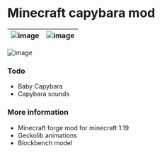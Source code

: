 # Minecraft capybara mod


| ![image](https://user-images.githubusercontent.com/61585207/184496679-a2291c7e-16d4-4e9a-bb1c-838126c2dc05.png)  | ![image](https://user-images.githubusercontent.com/61585207/184497030-1de0adc1-0e35-4cf0-bce3-c0779db70273.png) |
|---|---|


![image](https://user-images.githubusercontent.com/61585207/184546036-8dbe2627-ff7c-4317-b146-b1a8c357f07a.png)


### Todo
- Baby Capybara
- Capybara sounds


### More information
- Minecraft forge mod for minecraft 1.19
- Geckolib animations
- Blockbench model


